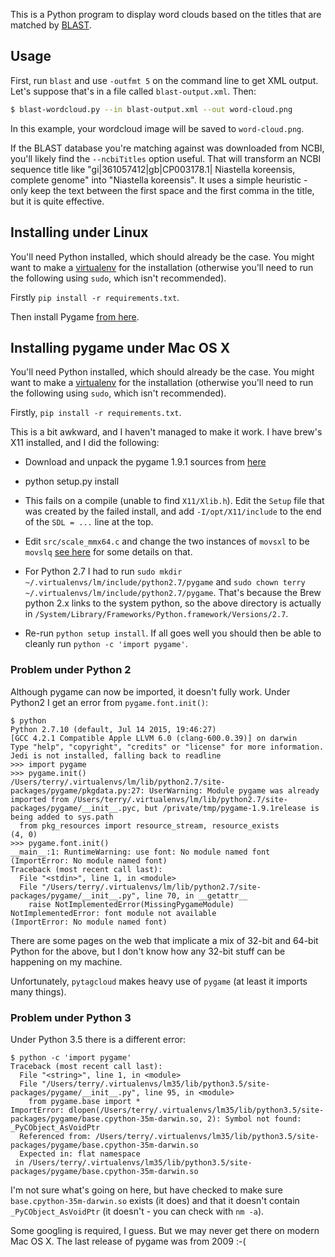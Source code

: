 This is a Python program to display word clouds based on the titles that
are matched by [BLAST](https://en.wikipedia.org/wiki/BLAST).

## Usage

First, run `blast` and use `-outfmt 5` on the command line to get XML
output. Let's suppose that's in a file called `blast-output.xml`. Then:

```sh
$ blast-wordcloud.py --in blast-output.xml --out word-cloud.png
```

In this example, your wordcloud image will be saved to `word-cloud.png`.

If the BLAST database you're matching against was downloaded from NCBI,
you'll likely find the `--ncbiTitles` option useful. That will transform an
NCBI sequence title like "gi|361057412|gb|CP003178.1| Niastella koreensis,
complete genome" into "Niastella koreensis". It uses a simple heuristic -
only keep the text between the first space and the first comma in the
title, but it is quite effective.

## Installing under Linux

You'll need Python installed, which should already be the case. You might
want to make a [virtualenv](https://pypi.python.org/pypi/virtualenv) for
the installation (otherwise you'll need to run the following using `sudo`,
which isn't recommended).

Firstly `pip install -r requirements.txt`.

Then install Pygame [from here](http://www.pygame.org/download.shtml).

## Installing pygame under Mac OS X

You'll need Python installed, which should already be the case. You might
want to make a [virtualenv](https://pypi.python.org/pypi/virtualenv) for
the installation (otherwise you'll need to run the following using `sudo`,
which isn't recommended).

Firstly, `pip install -r requirements.txt`.

This is a bit awkward, and I haven't managed to make it work.  I have
brew's X11 installed, and I did the following:

* Download and unpack the pygame 1.9.1 sources from
  [here](http://www.pygame.org/download.shtml)

* python setup.py install

* This fails on a compile (unable to find `X11/Xlib.h`). Edit the `Setup`
  file that was created by the failed install, and add `-I/opt/X11/include`
  to the end of the `SDL = ...` line at the top.

* Edit `src/scale_mmx64.c` and change the two instances of `movsxl` to be
  `movslq`
  [see here](http://stackoverflow.com/questions/11954497/error-when-installing-pygame-on-mountain-lion)
  for some details on that.

* For Python 2.7 I had to run `sudo mkdir
  ~/.virtualenvs/lm/include/python2.7/pygame` and `sudo chown terry
  ~/.virtualenvs/lm/include/python2.7/pygame`. That's because the Brew
  python 2.x links to the system python, so the above directory is actually
  in `/System/Library/Frameworks/Python.framework/Versions/2.7`.

* Re-run `python setup install`. If all goes well you should then be able
  to cleanly run `python -c 'import pygame'`.

### Problem under Python 2

Although pygame can now be imported, it doesn't fully work. Under Python2 I
get an error from `pygame.font.init()`:

```
$ python
Python 2.7.10 (default, Jul 14 2015, 19:46:27)
[GCC 4.2.1 Compatible Apple LLVM 6.0 (clang-600.0.39)] on darwin
Type "help", "copyright", "credits" or "license" for more information.
Jedi is not installed, falling back to readline
>>> import pygame
>>> pygame.init()
/Users/terry/.virtualenvs/lm/lib/python2.7/site-packages/pygame/pkgdata.py:27: UserWarning: Module pygame was already imported from /Users/terry/.virtualenvs/lm/lib/python2.7/site-packages/pygame/__init__.pyc, but /private/tmp/pygame-1.9.1release is being added to sys.path
  from pkg_resources import resource_stream, resource_exists
(4, 0)
>>> pygame.font.init()
__main__:1: RuntimeWarning: use font: No module named font
(ImportError: No module named font)
Traceback (most recent call last):
  File "<stdin>", line 1, in <module>
  File "/Users/terry/.virtualenvs/lm/lib/python2.7/site-packages/pygame/__init__.py", line 70, in __getattr__
    raise NotImplementedError(MissingPygameModule)
NotImplementedError: font module not available
(ImportError: No module named font)
```

There are some pages on the web that implicate a mix of 32-bit and 64-bit
Python for the above, but I don't know how any 32-bit stuff can be
happening on my machine.

Unfortunately, `pytagcloud` makes heavy use of `pygame` (at least it
imports many things).

### Problem under Python 3

Under Python 3.5 there is a different error:

```
$ python -c 'import pygame'
Traceback (most recent call last):
  File "<string>", line 1, in <module>
  File "/Users/terry/.virtualenvs/lm35/lib/python3.5/site-packages/pygame/__init__.py", line 95, in <module>
    from pygame.base import *
ImportError: dlopen(/Users/terry/.virtualenvs/lm35/lib/python3.5/site-packages/pygame/base.cpython-35m-darwin.so, 2): Symbol not found: _PyCObject_AsVoidPtr
  Referenced from: /Users/terry/.virtualenvs/lm35/lib/python3.5/site-packages/pygame/base.cpython-35m-darwin.so
  Expected in: flat namespace
 in /Users/terry/.virtualenvs/lm35/lib/python3.5/site-packages/pygame/base.cpython-35m-darwin.so
```

I'm not sure what's going on here, but have checked to make sure
`base.cpython-35m-darwin.so` exists (it does) and that it doesn't contain
`_PyCObject_AsVoidPtr` (it doesn't - you can check with `nm -a`).

Some googling is required, I guess. But we may never get there on modern
Mac OS X. The last release of pygame was from 2009 :-(
